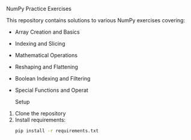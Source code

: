 NumPy Practice Exercises

This repository contains solutions to various NumPy exercises covering:
- Array Creation and Basics
- Indexing and Slicing
- Mathematical Operations
- Reshaping and Flattening
- Boolean Indexing and Filtering
- Special Functions and Operat

  Setup
1. Clone the repository
2. Install requirements:
   ```bash
   pip install -r requirements.txt
